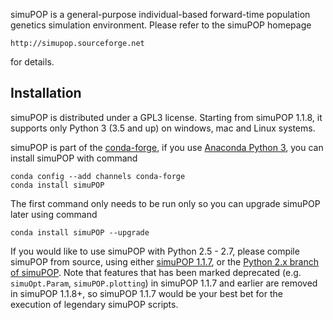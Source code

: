 simuPOP is a general-purpose individual-based forward-time population genetics
simulation environment. Please refer to the simuPOP homepage

    http://simupop.sourceforge.net

for details.

## Installation

simuPOP is distributed under a GPL3 license. Starting from simuPOP 1.1.8, it supports only Python 3 (3.5 and up) on windows, mac and Linux systems.

simuPOP is part of the [conda-forge](https://conda-forge.github.io/), if you use [Anaconda Python 3](https://www.continuum.io/downloads),
you can install simuPOP with command

```
conda config --add channels conda-forge
conda install simuPOP
```

The first command only needs to be run only so you can upgrade simuPOP later using command

```
conda install simuPOP --upgrade
```

If you would like to use simuPOP with Python 2.5 - 2.7, please compile simuPOP from source, using either [simuPOP 1.1.7](https://pypi.python.org/pypi/simuPOP/1.1.7), 
or the [Python 2.x branch of simuPOP](https://github.com/BoPeng/simuPOP/tree/python2). Note that features that has been marked deprecated 
(e.g. `simuOpt.Param`, `simuPOP.plotting`) in simuPOP 1.1.7 and earlier are removed in simuPOP 1.1.8+, so simuPOP 1.1.7 would be your best
bet for the execution of legendary simuPOP scripts.

